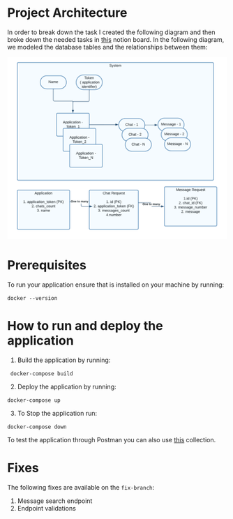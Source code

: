 # Project Architecture

In order to break down the task I created the following diagram and then broke down the needed tasks in [this](https://www.notion.so/6ab09f33afd74993ae80581b128906fa?v=a23f9148655d4cbd925f80cbc974ce6c&pvs=4) notion board. In the
following diagram, we modeled the database tables and the relationships between them:

<img src="Org charts.png"/></img>

# Prerequisites

To run your application ensure that is installed on your machine by running:
```
docker --version
```

# How to run and deploy the application
1. Build the application by running:
```
 docker-compose build
```
2. Deploy the application by running:
```
docker-compose up
```
3. To Stop the application run:
```
docker-compose down
```
To test the application through Postman you can also use [this](https://www.postman.com/altimetry-geoscientist-34714272/workspace/chat-system) collection.

# Fixes
The following fixes are available on the `fix-branch`:
1. Message search endpoint
2. Endpoint validations 
